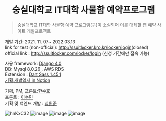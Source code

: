 <div align="center"><h1>숭실대학교 IT대학 사물함 예약프로그램</h1></div>

> 숭실대학교 IT대학 사물함 예약 프로그램(구)이 소실되어 이를 대체할 웹 예약 사이트 개발프로젝트  


개발 기간: 2021. 11. 07~  2022.03.13 <br>
link for test (non-official): <a href="http://ssuitlocker.kro.kr/locker/login">http://ssuitlocker.kro.kr/locker/login</a>(closed)<br>
official link : <a href="http://ssuitlocker.com/locker/login">http://ssuitlocker.com/locker/login</a> (신청 기간에만 접속 가능)<br>

사용 framework: [Django 4.0](https://github.com/django/django)  
DB: Mysql 8.0.26 , AWS RDS  
Extension : [Dart Sass 1.45.1](https://github.com/sass/dart-sass)  
[기획,개발일지 in Notion](https://amuguna1mandeum.notion.site/IT-28e22b4b568543d7ade823bcc97bcead)  


기획, PM, 프론트:[한수호](https://github.com/suho-han)  
프론트 : [이수민](https://github.com/intersoom)  
기획 및 백엔드 개발 : [심원준](https://github.com/makemyway-kr)

![hnKxC32](https://user-images.githubusercontent.com/58286965/178973854-a20d5ccd-7095-4f9d-906d-6f067db4ffbf.png)
![image](https://user-images.githubusercontent.com/58161987/178971118-f68a042c-3f89-483c-bc84-2031af41d0ad.png)
![image](https://user-images.githubusercontent.com/58161987/178971166-64bbaa17-113a-47f7-a15d-e2b020db6097.png)
![image](https://user-images.githubusercontent.com/58161987/178970713-27d898e9-809a-4721-90fe-75b4e6ad8f15.png)

